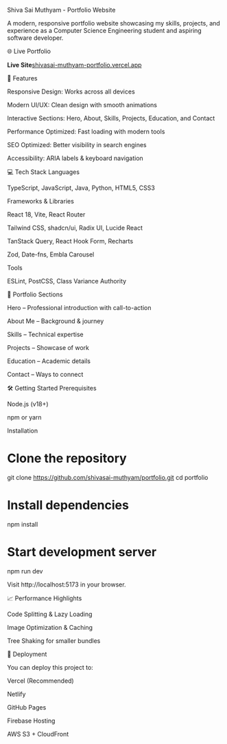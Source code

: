 Shiva Sai Muthyam - Portfolio Website

A modern, responsive portfolio website showcasing my skills, projects, and experience as a Computer Science Engineering student and aspiring software developer.

🌐 Live Portfolio

**Live Site**[shivasai-muthyam-portfolio.vercel.app](shivasai-muthyam-portfolio.vercel.app)

🚀 Features

Responsive Design: Works across all devices

Modern UI/UX: Clean design with smooth animations

Interactive Sections: Hero, About, Skills, Projects, Education, and Contact

Performance Optimized: Fast loading with modern tools

SEO Optimized: Better visibility in search engines

Accessibility: ARIA labels & keyboard navigation

💻 Tech Stack
Languages

TypeScript, JavaScript, Java, Python, HTML5, CSS3

Frameworks & Libraries

React 18, Vite, React Router

Tailwind CSS, shadcn/ui, Radix UI, Lucide React

TanStack Query, React Hook Form, Recharts

Zod, Date-fns, Embla Carousel

Tools

ESLint, PostCSS, Class Variance Authority

📂 Portfolio Sections

Hero – Professional introduction with call-to-action

About Me – Background & journey

Skills – Technical expertise

Projects – Showcase of work

Education – Academic details

Contact – Ways to connect

🛠 Getting Started
Prerequisites

Node.js (v18+)

npm or yarn

Installation
# Clone the repository
git clone https://github.com/shivasai-muthyam/portfolio.git
cd portfolio

# Install dependencies
npm install

# Start development server
npm run dev


Visit http://localhost:5173 in your browser.

📈 Performance Highlights

Code Splitting & Lazy Loading

Image Optimization & Caching

Tree Shaking for smaller bundles

🔧 Deployment

You can deploy this project to:

Vercel (Recommended)

Netlify

GitHub Pages

Firebase Hosting

AWS S3 + CloudFront
